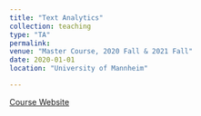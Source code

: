 ```yaml
---
title: "Text Analytics"
collection: teaching
type: "TA"
permalink:
venue: "Master Course, 2020 Fall & 2021 Fall"
date: 2020-01-01
location: "University of Mannheim"

---
```


[Course Website](https://www.uni-mannheim.de/dws/teaching/course-details/courses-for-master-candidates/ie-661-text-analytics/)